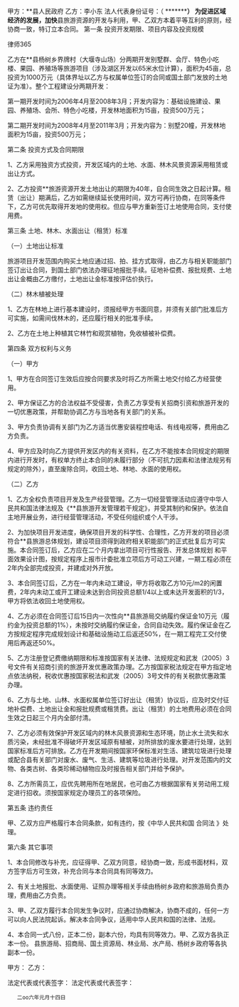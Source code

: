 
 


甲方：**县人民政府
乙方：李小东       法人代表身份证号：（ *********）
为促进区域经济的发展，加快**县旅游资源的开发与利用，甲、乙双方本着平等互利的原则，经协商一致，特订立本合同。
第一条  投资开发期限、项目内容及投资规模




 
律师365






乙方在**县杨树乡界牌村（大堰寺山场）分两期开发别墅群、会厅、特色小吃楼、果园、养殖场等旅游项目（涉及湖区开发以65米水位计算），面积为45亩，总投资为1000万元（具体界址以乙方与权属单位签订的合同或国土部门发放的土地证为准）。整个工程建设分两期开发：




第一期开发时间为2006年4月至2008年3月；开发内容为：基础设施建设、果园、养殖场、会所、特色小吃楼，开发林地面积为15亩，投资500万元；


第二期开发时间为2008年4月至2011年3月；开发内容为：别墅20幢，开发林地面积为15亩，投资500万元；


第二条  投资方式及合同期限


1、乙方采用独资方式投资，开发区域内的土地、水面、林木风景资源采用租赁或出让方式。


2、乙方投资**旅游资源开发土地出让的期限为40年，自合同生效之日起计算。租赁（出让）期满后，乙方如需继续延长使用时间，双方可再行协商，在同等条件下，乙方可优先取得开发地的使用权。但应与甲方重新签订土地使用合同，支付使用费。


第三条  土地、林木、水面出让（租赁）标准


（一）土地出让标准


旅游项目开发范围内购买土地应通过招、拍、挂方式取得，由乙方与相关职能部门签订出让合同，到国土部门依法办理征地报批手续。征地补偿费、报批规费、土地出让金概由乙方缴付，土地出让金标准按评估价执行。


（二）林木植被处理


1、乙方在林地上进行基本建设时，须报经甲方书面同意，并须有关部门批准后方可实施，如需间伐林木的，还应履行相关的批准手续。


2、乙方在土地上种植其它林竹和观赏植物，免收植被补偿费。


第四条  双方权利与义务


（一）甲方


1、甲方在合同签订生效后应按合同要求及时将乙方所需土地交付给乙方经营使用。


2、甲方保证乙方的合法权益不受侵害，负责乙方享受有关招商引资和旅游开发的一切优惠政策，并帮助协调乙方与当地各有关部门的关系。


3、甲方负责协调有关部门为乙方适当优惠安装程控电话、有线电视等，费用由乙方负责。


4、甲方应及时向乙方提供开发区内的有关资料，在乙方不能按本合同规定的期限内进行开发时，有权单方终止本合同的未履行部分（不可抗力因素和法律法规另有规定的除外），直至废除合同，收回土地、林地、水面的使用权。


（二）乙方


1、乙方全权负责项目开发及生产经营管理。乙方一切经营管理活动应遵守中华人民共和国法律法规及《**县旅游开发管理若干规定》，并受其制约和保护。依法自主地开展业务，进行经营管理活动，不受任何组织或个人干涉。


2、为加快项目开发进度，确保项目开发的科学性、合理性，乙方开发的项目必须符合**县旅游总体规划，建设项目须得到政府相关职能部门的正式批复后方可实施。本合同签订后，乙方应在二个月内拿出项目可行性报告、开发总体规划
和平
面效果设计图，按规定程序上报市计委批准立项后方可动工兴建，一期工程必须在2年内全部完成投资，并建成对外开放。


3、本合同签订后，乙方在一年内未动工建设，甲方将收取乙方10元/m2的闲置费，2年内未动工或开工建设未达到合同投资总额1/4以上或未达开发面积的1/3，甲方将依法收回土地使用权。


4、乙方必须在合同签订后15日内一次性向**县旅游局交纳履约保证金10万元（履约金为投资总额的1%），未按时交纳履约保证金，合同自动失效。履约保证金在乙方按规定程序完成规划设计和基础设施动工后返还50%，在一期工程完工交付使用后再返还50%。


5、乙方注册登记费缴纳期限和标准按国家有关法律、法规规定和武发（2005）3号文件有关招商引资的旅游开发优惠政策办理。乙方按国家税法规定在甲方指定地点依法纳税，税收优惠按国家税法和武发（2005）3号文件的有关税款优惠政策办理。


6、乙方与土地、山林、水面权属单位签订好出让（租赁）协议后，应及时交付征地补偿费、土地出让金和报批规费或租赁费。出让（租赁）的土地费用必须在合同生效之日起三个月内全部付清。


7、乙方必须有效保护开发区域内的林木风景资源和生态环境，防止水土流失和水质污染，未经批准不得破坏开发区域原有植被，对所排放的废水要进行处理，达到国家标准后方可排放。乙方在开发期间按国家环保标准对生活、建筑垃圾进行处理或配合县有关部门对废水、废气、生活、建筑等垃圾进行处理。对开发范围内的文物、各类古树、各类珍稀动植物应及时报告相关部门并给予保护。


8、乙方所需员工，应优先聘用所在地居民，也可由乙方根据国家有关劳动用工规定进行招收。须按国家规定办理员工的各项保险。


第五条  违约责任


甲、乙双方应严格履行本合同条款，如有违约，按《中华人民共和国
合同法
》处理。


第六条  其它事项


1、本合同修改与补充，应征得甲、乙双方同意，经协商一致，形成书面材料，双方签字后方可生效，补充合同与本合同具有同等效力。


2、有关土地报批、水面使用、证照办理等相关手续由杨树乡政府和旅游局负责办理，费用由乙方负责。


3、甲、乙双方履行本合同发生争议时，应通过协商解决，协商不成的，任何一方可以向人民法院起诉。解决本合同争议，适用中华人民共和国的法律、法规。


4、本合同一式八份，正本二份，副本六份，均具有同等效力。甲、乙双方各执正本一份。 县旅游局、招商局、国土资源局、林业局、水产局、杨树乡政府等各执副本一份。
 
甲方：                                     乙方：


法定代表或代表签字：                       法定代表或代表签字：
 


       二oo六年元月十四日
 


 

 
 
 
 
 
  


  
 

  


  


  
 
 
 
 

